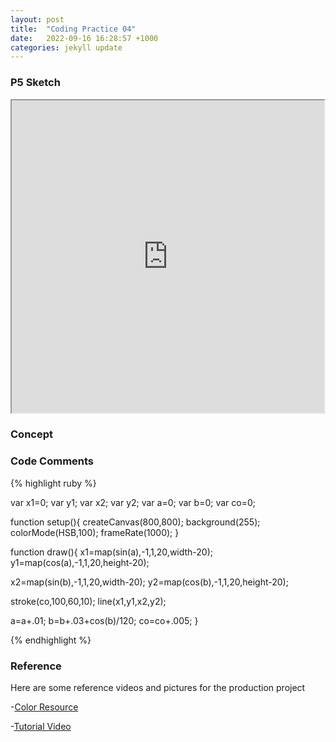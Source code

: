 ```yaml
---
layout: post
title:  "Coding Practice 04"
date:   2022-09-16 16:28:57 +1000
categories: jekyll update
---
```

### P5 Sketch
<iframe width=500 height=500 src="https://editor.p5js.org/GuiGui0v0/full/MLtknlFC3"></iframe>

### Concept  

### Code Comments

{% highlight ruby %}

var x1=0;
var y1;
var x2;
var y2;
var a=0;
var b=0;
var co=0;

function setup(){
  createCanvas(800,800);
  background(255);
  colorMode(HSB,100);
  frameRate(1000);
}

function draw(){
  x1=map(sin(a),-1,1,20,width-20);
  y1=map(cos(a),-1,1,20,height-20);
  
  x2=map(sin(b),-1,1,20,width-20);
  y2=map(cos(b),-1,1,20,height-20);
  
  stroke(co,100,60,10);
  line(x1,y1,x2,y2);
  
  a=a+.01;
  b=b+.03+cos(b)/120;
  co=co+.005;
}

{% endhighlight %}

### Reference
Here are some reference videos and pictures for the production project

-[Color Resource](https://www.w3schools.com/colors/colors_groups.asp)

-[Tutorial Video](https://www.youtube.com/watch?v=9LLFt80_unY&list=PLA4rGu8NPxE_VigzfGujzrJf9LZv7tx_I&index=14)

